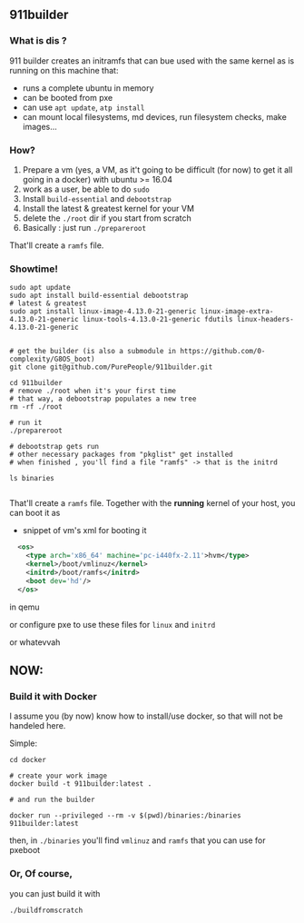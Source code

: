 ## 911builder

### What is dis ?

911 builder creates an initramfs that can bue used with the same kernel as is running on this machine that:
  - runs a complete ubuntu in memory
  - can be booted from pxe
  - can use `apt update`, `atp install`
  - can mount local filesystems, md devices, run filesystem checks, make images...

### How?

  1. Prepare a vm (yes, a VM, as it't going to be difficult (for now) to get it all going in a docker) with ubuntu >= 16.04
  1. work as a user, be able to do `sudo`
  1. Install `build-essential` and `debootstrap`
  1. Install the latest & greatest kernel for your VM
  1. delete the `./root` dir if you start from scratch
  1. Basically : just run `./prepareroot`

That'll create a `ramfs` file. 

### Showtime!

```
sudo apt update
sudo apt install build-essential debootstrap
# latest & greatest
sudo apt install linux-image-4.13.0-21-generic linux-image-extra-4.13.0-21-generic linux-tools-4.13.0-21-generic fdutils linux-headers-4.13.0-21-generic


# get the builder (is also a submodule in https://github.com/0-complexity/G8OS_boot)
git clone git@github.com/PurePeople/911builder.git

cd 911builder
# remove ./root when it's your first time
# that way, a debootstrap populates a new tree
rm -rf ./root

# run it
./prepareroot

# debootstrap gets run
# other necessary packages from "pkglist" get installed
# when finished , you'll find a file "ramfs" -> that is the initrd

ls binaries


```

That'll create a `ramfs` file. Together with the __running__ kernel of your host,
you can boot it as 


  - snippet of vm's xml for booting it  

```xml
  <os>
    <type arch='x86_64' machine='pc-i440fx-2.11'>hvm</type>
    <kernel>/boot/vmlinuz</kernel>
    <initrd>/boot/ramfs</initrd>
    <boot dev='hd'/>
  </os>
```

in qemu

or configure pxe to use these files for `linux` and `initrd`

or whatevvah

## NOW: 

### Build it with Docker

I assume you (by now) know how to install/use docker, so that will not be handeled here.

Simple:

```
cd docker

# create your work image
docker build -t 911builder:latest .

# and run the builder

docker run --privileged --rm -v $(pwd)/binaries:/binaries 911builder:latest

```

then, in `./binaries` you'll find `vmlinuz` and `ramfs` that you can use for pxeboot


### Or, Of course,

you can just build it with

```sh
./buildfromscratch
```
